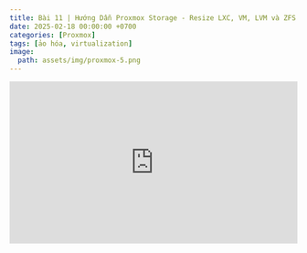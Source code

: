 ```yaml
---
title: Bài 11 | Hướng Dẫn Proxmox Storage - Resize LXC, VM, LVM và ZFS Đơn Giản và Hiệu Quả
date: 2025-02-18 00:00:00 +0700
categories: [Proxmox]
tags: [ảo hóa, virtualization]   
image:
  path: assets/img/proxmox-5.png 
---
```


<div style="position: relative; padding-bottom: 56.25%; height: 0; overflow: hidden; max-width: 100%; background: #000;">
  <iframe style="position: absolute; top: 0; left: 0; width: 100%; height: 100%;" 
          src="https://www.youtube.com/embed/_1xgqTcjlAA" 
          title="Bài 11 | Hướng Dẫn Proxmox Storage - Resize LXC, VM, LVM và ZFS Đơn Giản và Hiệu Quả"
          frameborder="0" allow="accelerometer; autoplay; clipboard-write; encrypted-media; 
          gyroscope; picture-in-picture; web-share" 
          referrerpolicy="strict-origin-when-cross-origin" 
          allowfullscreen>
  </iframe>
</div>
